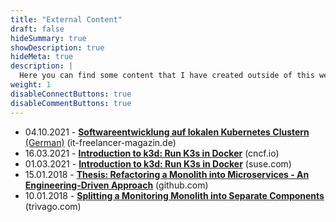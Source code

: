 ```yaml
---
title: "External Content"
draft: false
hideSummary: true
showDescription: true
hideMeta: true
description: |
  Here you can find some content that I have created outside of this website or before this website even existed.
weight: 1
disableConnectButtons: true
disableCommentButtons: true
---
```


- 04.10.2021 - [**Softwareentwicklung auf lokalen Kubernetes Clustern** (German)](https://www.it-freelancer-magazin.de/index.php/2021/10/04/softwareentwicklung-auf-lokalen-kubernetes-clustern/) (it-freelancer-magazin.de)
- 16.03.2021 - [**Introduction to k3d: Run K3s in Docker**](https://www.cncf.io/blog/2021/03/16/introduction-to-k3d-run-k3s-in-docker/) (cncf.io)
- 01.03.2021 - [**Introduction to k3d: Run K3s in Docker**](https://www.suse.com/c/introduction-k3d-run-k3s-docker-src/) (suse.com)
- 15.01.2018 - [**Thesis: Refactoring a Monolith into Microservices - An Engineering-Driven Approach**](https://github.com/iwilltry42/bachelor-thesis) (github.com)
- 10.01.2018 - [**Splitting a Monitoring Monolith into Separate Components**](https://tech.trivago.com/2018/01/10/splitting-a-monitoring-monolith-into-separate-components/) (trivago.com)
